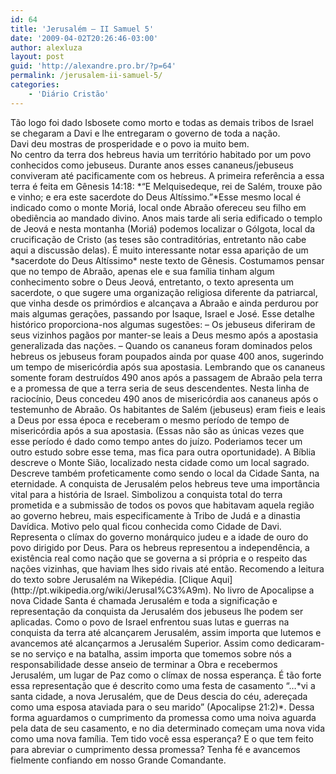 ```yaml
---
id: 64
title: 'Jerusalém – II Samuel 5'
date: '2009-04-02T20:26:46-03:00'
author: alexluza
layout: post
guid: 'http://alexandre.pro.br/?p=64'
permalink: /jerusalem-ii-samuel-5/
categories:
    - 'Diário Cristão'
---
```


<div>Tão logo foi dado Isbosete como morto e todas as demais tribos de Israel se chegaram a Davi e lhe entregaram o governo de toda a nação.</div><div>Davi deu mostras de prosperidade e o povo ia muito bem.</div><div>No centro da terra dos hebreus havia um território habitado por um povo conhecidos como jebuseus. Durante anos esses cananeus/jebuseus conviveram até pacificamente com os hebreus. A primeira referência a essa terra é feita em Gênesis 14:18: *“E Melquisedeque, rei de Salém, trouxe pão e vinho; e era este sacerdote do Deus Altíssimo.”*Esse mesmo local é indicado como o monte Moriá, local onde Abraão ofereceu seu filho em obediência ao mandado divino. Anos mais tarde ali seria edificado o templo de Jeová e nesta montanha (Moriá) podemos localizar o Gólgota, local da crucificação de Cristo (as teses são contraditórias, entretanto não cabe aqui a discussão delas). É muito interessante notar essa aparição de um *sacerdote do Deus Altíssimo* neste texto de Gênesis. Costumamos pensar que no tempo de Abraão, apenas ele e sua família tinham algum conhecimento sobre o Deus Jeová, entretanto, o texto apresenta um sacerdote, o que sugere uma organização religiosa diferente da patriarcal, que vinha desde os primórdios e alcançava a Abraão e ainda perdurou por mais algumas gerações, passando por Isaque, Israel e José. Esse detalhe histórico proporciona-nos algumas sugestões: – Os jebuseus diferiram de seus vizinhos pagãos por manter-se leais a Deus mesmo após a apostasia generalizada das nações. – Quando os cananeus foram dominados pelos hebreus os jebuseus foram poupados ainda por quase 400 anos, sugerindo um tempo de misericórdia após sua apostasia. Lembrando que os cananeus somente foram destruídos 490 anos após a passagem de Abraão pela terra e a promessa de que a terra seria de seus descendentes. Nesta linha de raciocínio, Deus concedeu 490 anos de misericórdia aos cananeus após o testemunho de Abraão. Os habitantes de Salém (jebuseus) eram fieis e leais a Deus por essa época e receberam o mesmo período de tempo de misericórdia após a sua apostasia. (Essas não são as únicas vezes que esse período é dado como tempo antes do juízo. Poderiamos tecer um outro estudo sobre esse tema, mas fica para outra oportunidade). A Bíblia descreve o Monte Sião, localizado nesta cidade como um local sagrado. Descreve também profeticamente como sendo o local da Cidade Santa, na eternidade. A conquista de Jerusalém pelos hebreus teve uma importância vital para a história de Israel. Simbolizou a conquista total do terra prometida e a submissão de todos os povos que habitavam aquela região ao governo hebreu, mais especificamente à Tribo de Judá e a dinastia Davídica. Motivo pelo qual ficou conhecida como Cidade de Davi. Representa o clímax do governo monárquico judeu e a idade de ouro do povo dirigido por Deus. Para os hebreus representou a independência, a existência real como nação que se governa a si própria e o respeito das nações vizinhas, que haviam lhes sido rivais até então. Recomendo a leitura do texto sobre Jerusalém na Wikepédia. [Clique Aqui](http://pt.wikipedia.org/wiki/Jerusal%C3%A9m). No livro de Apocalipse a nova Cidade Santa é chamada Jerusalém e toda a significação e representação da conquista da Jerusalém dos jebuseus lhe podem ser aplicadas. Como o povo de Israel enfrentou suas lutas e guerras na conquista da terra até alcançarem Jerusalém, assim importa que lutemos e avancemos até alcançarmos a Jerusalém Superior. Assim como dedicaram-se no serviço e na batalha, assim importa que tomemos sobre nós a responsabilidade desse anseio de terminar a Obra e recebermos Jerusalém, um lugar de Paz como o clímax de nossa esperança. É tão forte essa representação que é descrito como uma festa de casamento “…*vi a santa cidade, a nova Jerusalém, que de Deus descia do céu, adereçada como uma esposa ataviada para o seu marido” (Apocalipse 21:2)*. Dessa forma aguardamos o cumprimento da promessa como uma noiva aguarda pela data de seu casamento, e no dia determinado começam uma nova vida como uma nova família. Tem tido você essa esperança? E o que tem feito para abreviar o cumprimento dessa promessa? Tenha fé e avancemos fielmente confiando em nosso Grande Comandante. </div>